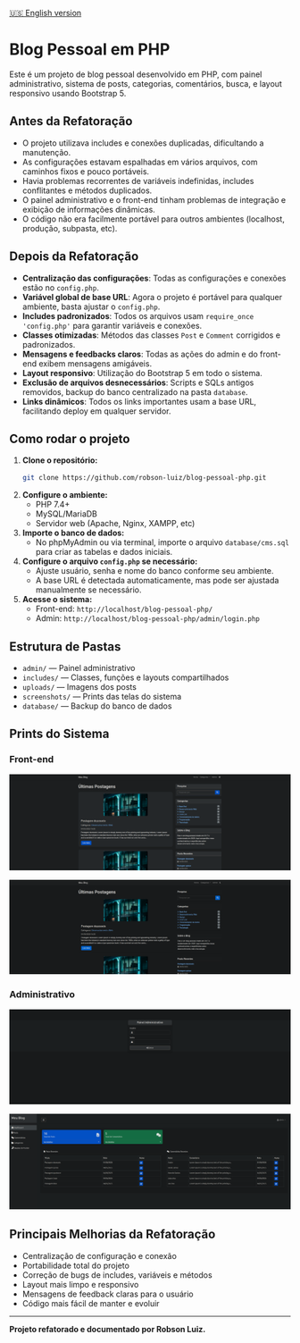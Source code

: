 [🇺🇸 English version](README.en.md)

# Blog Pessoal em PHP

Este é um projeto de blog pessoal desenvolvido em PHP, com painel administrativo, sistema de posts, categorias, comentários, busca, e layout responsivo usando Bootstrap 5.

## Antes da Refatoração
- O projeto utilizava includes e conexões duplicadas, dificultando a manutenção.
- As configurações estavam espalhadas em vários arquivos, com caminhos fixos e pouco portáveis.
- Havia problemas recorrentes de variáveis indefinidas, includes conflitantes e métodos duplicados.
- O painel administrativo e o front-end tinham problemas de integração e exibição de informações dinâmicas.
- O código não era facilmente portável para outros ambientes (localhost, produção, subpasta, etc).

## Depois da Refatoração
- **Centralização das configurações**: Todas as configurações e conexões estão no `config.php`.
- **Variável global de base URL**: Agora o projeto é portável para qualquer ambiente, basta ajustar o `config.php`.
- **Includes padronizados**: Todos os arquivos usam `require_once 'config.php'` para garantir variáveis e conexões.
- **Classes otimizadas**: Métodos das classes `Post` e `Comment` corrigidos e padronizados.
- **Mensagens e feedbacks claros**: Todas as ações do admin e do front-end exibem mensagens amigáveis.
- **Layout responsivo**: Utilização do Bootstrap 5 em todo o sistema.
- **Exclusão de arquivos desnecessários**: Scripts e SQLs antigos removidos, backup do banco centralizado na pasta `database`.
- **Links dinâmicos**: Todos os links importantes usam a base URL, facilitando deploy em qualquer servidor.

## Como rodar o projeto

1. **Clone o repositório:**
   ```bash
   git clone https://github.com/robson-luiz/blog-pessoal-php.git
   ```
2. **Configure o ambiente:**
   - PHP 7.4+
   - MySQL/MariaDB
   - Servidor web (Apache, Nginx, XAMPP, etc)
3. **Importe o banco de dados:**
   - No phpMyAdmin ou via terminal, importe o arquivo `database/cms.sql` para criar as tabelas e dados iniciais.
4. **Configure o arquivo `config.php` se necessário:**
   - Ajuste usuário, senha e nome do banco conforme seu ambiente.
   - A base URL é detectada automaticamente, mas pode ser ajustada manualmente se necessário.
5. **Acesse o sistema:**
   - Front-end: `http://localhost/blog-pessoal-php/`
   - Admin: `http://localhost/blog-pessoal-php/admin/login.php`

## Estrutura de Pastas

- `admin/` — Painel administrativo
- `includes/` — Classes, funções e layouts compartilhados
- `uploads/` — Imagens dos posts
- `screenshots/` — Prints das telas do sistema
- `database/` — Backup do banco de dados

## Prints do Sistema

### Front-end

![Tema Claro](screenshots/front_end_tema_claro.png)

![Tema Escuro](screenshots/front_end_tema_escuro.png)

### Administrativo

![Login Admin](screenshots/tela_login_administrativo.png)

![Dashboard Admin](screenshots/dashboard_administrativo.png)

## Principais Melhorias da Refatoração
- Centralização de configuração e conexão
- Portabilidade total do projeto
- Correção de bugs de includes, variáveis e métodos
- Layout mais limpo e responsivo
- Mensagens de feedback claras para o usuário
- Código mais fácil de manter e evoluir

---

**Projeto refatorado e documentado por Robson Luiz.**
